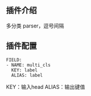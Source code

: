 ## 插件介绍
多分类 parser，逗号间隔

## 插件配置
```
FIELD:
- NAME: multi_cls
  KEY: label
  ALIAS: label
```

KEY：输入head
ALIAS：输出键值
